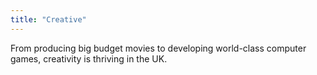 ```yaml
---
title: "Creative"
---
```

From producing big budget movies to developing world-class computer games, creativity is thriving in the UK.
